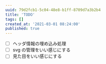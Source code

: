 ```yaml
---
uuid: 79d2fcb1-5c04-48e8-b1ff-8709d7a3b2b4
title: 'TODO'
tags: []
created_at: '2021-03-01 08:24:00'
published: true
---
```


- [ ] ヘッダ情報の埋め込み処理
- [ ] svg の管理をいい感じにする
- [ ] 見た目をいい感じにする
